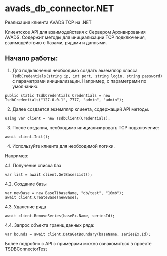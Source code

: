 # avads_db_connector.NET
Реализация клиента AVADS TCP на .NET

Клиентское API для взаимодействия с Сервером Архивирования AVADS. Содержит методы для инициализации TCP подключения, взаимодействию с базами, рядами и данными.

## Начало работы:

1) Для подключения необходимо создать экземпляр класса ```TsdbCredentials(string ip, int port, string login, string password)``` с параметрами инициализации. Например, c параметрами по умолчанию:

  ```
public static TsdbCredentials Credentials = new TsdbCredentials("127.0.0.1", 7777, "admin", "admin");
  ```

2) Далее создается экземпляр клиента, содержащий API методы.

  ```
using var client = new TsdbClient(Credentials);
  ```

3) После создания, необходимо инициализировать TCP подключение:

  ```
await client.Init();
  ```

4) Используйте клиента для необходимой логики. 

Например:


4.1. Получение списка баз

```
var list = await client.GetBasesList();
```

4.2. Создание базы

```
var newBase = new BaseT(baseName, "db/test", "10mb");
await client.CreateBase(newBase);
```

4.3. Удаление ряда

  ```
await client.RemoveSeries(baseEx.Name, seriesId);
```

4.4. Запрос объекта границ данных ряда:

  ```
var bounds = await client.DataGetBoundary(baseName, seriesEx.Id);
```

Более подробно c API c примерами можно ознакомиться в проекте TSDBConnectorTest
